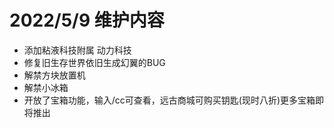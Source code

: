 # 2022/5/9 维护内容

* 添加粘液科技附属 动力科技
* 修复旧生存世界依旧生成幻翼的BUG
* 解禁方块放置机
* 解禁小冰箱
* 开放了宝箱功能，输入/cc可查看，远古商城可购买钥匙(现时八折)更多宝箱即将推出

